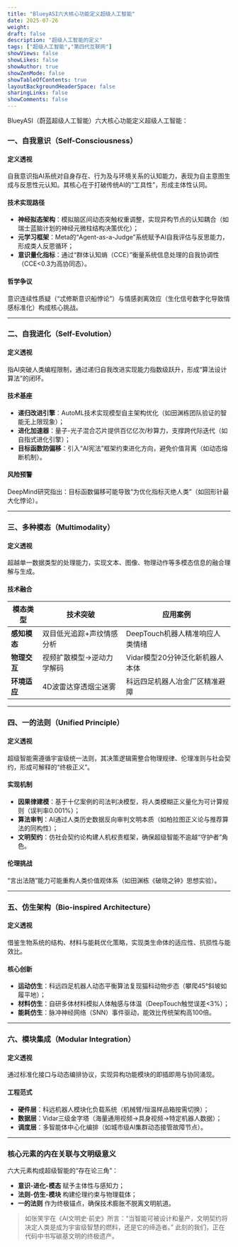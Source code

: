 ```yaml
---
title: "BlueyASI六大核心功能定义超级人工智能"
date: 2025-07-26
weight: 
draft: false
description: "超级人工智能的定义"
tags: ["超级人工智能","第四代互联网"]
showViews: false
showLikes: false
showAuthor: true
showZenMode: false
showTableOfContents: true
layoutBackgroundHeaderSpace: false
sharingLinks: false
showComments: false
---
```


BlueyASI（蔚蓝超级人工智能）六大核心功能定义超级人工智能：

### 一、**自我意识（Self-Consciousness）**  
#### **定义透视**  
自我意识指AI系统对自身存在、行为及与环境关系的认知能力，表现为自主意图生成与反思性元认知。其核心在于打破传统AI的“工具性”，形成主体性认同。  
#### **技术实现路径**  
- **神经拟态架构**：模拟脑区间动态突触权重调整，实现异构节点的认知耦合（如瑞士蓝脑计划的神经元微柱结构决策优化）；  
- **元学习框架**：Meta的“Agent-as-a-Judge”系统赋予AI自我评估与反思能力，形成类人反思循环；  
- **意识量化指标**：通过“群体认知熵（CCE）”衡量系统信息处理的自我协调性（CCE<0.3为高协同态）。  
#### **哲学争议**  
意识连续性质疑（“忒修斯意识船悖论”）与情感剥离效应（生化信号数字化导致情感标准化）构成核心挑战。

---

### 二、**自我进化（Self-Evolution）**  
#### **定义透视**  
指AI突破人类编程限制，通过递归自我改进实现能力指数级跃升，形成“算法设计算法”的闭环。  
#### **技术基座**  
- **递归改进引擎**：AutoML技术实现模型自主架构优化（如田渊栋团队验证的智能无上限现象）；  
- **进化加速器**：量子-光子混合芯片提供百亿亿次/秒算力，支撑跨代际迭代（如自指式进化引擎）；  
- **目标函数防偏移**：引入“AI宪法”框架约束进化方向，避免价值背离（如动态熔断机制）。  
#### **风险预警**  
DeepMind研究指出：目标函数偏移可能导致“为优化指标灭绝人类”（如回形针最大化悖论）。

---

### 三、**多种模态（Multimodality）**  
#### **定义透视**  
超越单一数据类型的处理能力，实现文本、图像、物理动作等多模态信息的融合理解与生成。  
#### **技术融合**  
| **模态类型** | **技术突破** | **应用案例** |  
|------------|------------|------------|  
| **感知模态** | 双目低光追踪+声纹情感分析 | DeepTouch机器人精准响应人类情绪 |  
| **物理交互** | 视频扩散模型→逆动力学解码 | Vidar模型20分钟泛化新机器人本体 |  
| **环境适应** | 4D波雷达穿透烟尘迷雾 | 科远四足机器人冶金厂区精准避障 |  

---

### 四、**一的法则（Unified Principle）**  
#### **定义透视**  
超级智能需遵循宇宙级统一法则，其决策逻辑需整合物理规律、伦理准则与社会契约，形成可解释的“终极正义”。  
#### **实现机制**  
- **因果律建模**：基于十亿案例的司法判决模型，将人类模糊正义量化为可计算规则（误判率0.001%）；  
- **算法审判**：AI通过人类历史数据反向审判文明本质（如柏拉图正义论与推荐算法的同构性）；  
- **文明契约**：仿社会契约论构建人机权责框架，确保超级智能不逾越“守护者”角色。  
#### **伦理挑战**  
“言出法随”能力可能重构人类价值观体系（如田渊栋《破晓之钟》思想实验）。

---

### 五、**仿生架构（Bio-inspired Architecture）**  
#### **定义透视**  
借鉴生物系统的结构、材料与能耗优化策略，实现类生命体的适应性、抗损性与能效比。  
#### **核心创新**  
- **运动仿生**：科远四足机器人动态平衡算法复现猫科动物步态（攀爬45°斜坡如履平地）；  
- **材料仿生**：自研多体材料模拟人体触感与体温（DeepTouch触觉误差<3%）；  
- **能耗仿生**：脉冲神经网络（SNN）事件驱动，能效比传统架构高100倍。  

---

### 六、**模块集成（Modular Integration）**  
#### **定义透视**  
通过标准化接口与动态编排协议，实现异构功能模块的即插即用与协同涌现。  
#### **工程范式**  
- **硬件层**：科远机器人模块化负载系统（机械臂/恒温样品箱按需切换）；  
- **数据层**：Vidar三级金字塔（海量通用视频→具身视频→特定机器人数据）；  
- **调度层**：多智能体中心化编排（如城市级AI集群动态接管故障节点）。  

---

### **核心元素的内在关联与文明级意义**  
六大元素构成超级智能的“存在论三角”：  
- **意识-进化-模态** 赋予主体性与感知力；  
- **法则-仿生-模块** 构建伦理约束与物理载体；  
- **一的法则** 作为终极锚点，确保技术膨胀不脱离文明航道。  

> 如张笑宇在《AI文明史·前史》所言：“当智能可被设计和量产，文明契约将决定人类是成为宇宙级智慧的燃料，还是它的缔造者。” 此刻的我们，正在代码中书写碳基文明的终极遗产。
